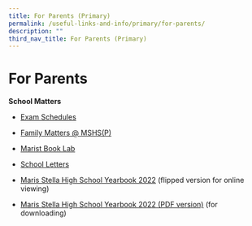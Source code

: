 ```yaml
---
title: For Parents (Primary)
permalink: /useful-links-and-info/primary/for-parents/
description: ""
third_nav_title: For Parents (Primary)
---
```

# For Parents

**School Matters**

*   [Exam Schedules](/useful-links-and-info/primary/for-parents/exam-schedules/)
*   [Family Matters @ MSHS(P)](http://fmsmarisstellahighprimary.weebly.com/)  
    
*   [Marist Book Lab](/useful-links-and-info/primary/for-parents/marist-book-lab/)
*   [School Letters](/useful-links-and-info/primary/for-parents/school-letters/)
*   [Maris Stella High School Yearbook 2022](https://online.fliphtml5.com/obrr/bzwk/) (flipped version for online viewing)
*   [Maris Stella High School Yearbook 2022 (PDF version)](https://drive.google.com/drive/folders/1VzplTkc2C99Mayk_-I91pcomXjtMC79u) (for downloading)